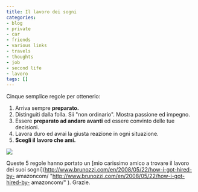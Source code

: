 ```yaml
---
title: Il lavoro dei sogni
categories:
- blog
- private
- car
- friends
- various links
- travels
- thoughts
- job
- second life
- lavoro
tags: []
---
```

Cinque semplice regole per ottenerlo:

  1. Arriva sempre **preparato.**
  2. Distinguiti dalla folla. Sii "non ordinario". Mostra passione ed impegno.
  3. Essere **preparato ad andare avanti** ed essere convinto delle tue decisioni.
  4. Lavora duro ed avrai la giusta reazione in ogni situazione.
  5. **Scegli il lavoro che ami.**
  

![]({{site.url}}/images/better-job.jpg)

Queste 5 regole hanno portato un [mio carissimo amico a trovare il lavoro dei
suoi sogni](http://www.brunozzi.com/en/2008/05/22/how-i-got-hired-by-
amazoncom/ "http://www.brunozzi.com/en/2008/05/22/how-i-got-hired-by-
amazoncom/" ). Grazie.

